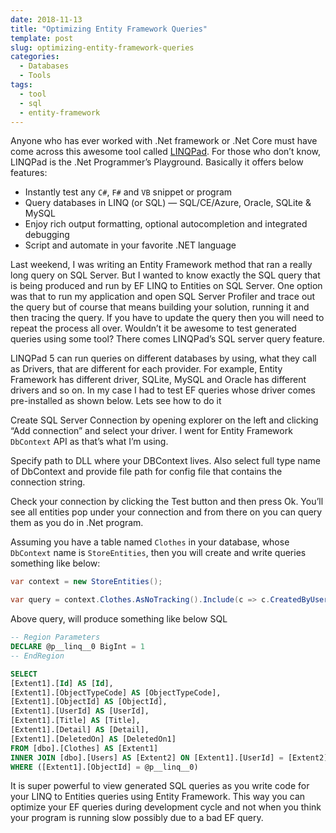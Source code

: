 ```yaml
---
date: 2018-11-13
title: "Optimizing Entity Framework Queries"
template: post
slug: optimizing-entity-framework-queries
categories:
  - Databases
  - Tools
tags:
  - tool
  - sql
  - entity-framework
---
```


Anyone who has ever worked with .Net framework or .Net Core must have come across this awesome tool called [LINQPad](https://www.linqpad.net/). For those who don’t know, LINQPad is the .Net Programmer’s Playground. Basically it offers below features:

- Instantly test any `C#`, `F#` and `VB` snippet or program
- Query databases in LINQ (or SQL) — SQL/CE/Azure, Oracle, SQLite & MySQL
- Enjoy rich output formatting, optional autocompletion and integrated debugging
- Script and automate in your favorite .NET language

Last weekend, I was writing an Entity Framework method that ran a really long query on SQL Server. But I wanted to know exactly the SQL query that is being produced and run by EF LINQ to Entities on SQL Server. One option was that to run my application and open SQL Server Profiler and trace out the query but of course that means building your solution, running it and then tracing the query. If you have to update the query then you will need to repeat the process all over. Wouldn’t it be awesome to test generated queries using some tool? There comes LINQPad’s SQL server query feature.

LINQPad 5 can run queries on different databases by using, what they call as Drivers, that are different for each provider. For example, Entity Framework has different driver, SQLite, MySQL and Oracle has different drivers and so on. In my case I had to test EF queries whose driver comes pre-installed as shown below. Lets see how to do it

Create SQL Server Connection by opening explorer on the left and clicking “Add connection” and select your driver. I went for Entity Framework `DbContext` API as that’s what I’m using.

Specify path to DLL where your DBContext lives. Also select full type name of DbContext and provide file path for config file that contains the connection string.

Check your connection by clicking the Test button and then press Ok. You’ll see all entities pop under your connection and from there on you can query them as you do in .Net program.

Assuming you have a table named `Clothes` in your database, whose `DbContext` name is `StoreEntities`, then you will create and write queries something like below:

```csharp
var context = new StoreEntities();

var query = context.Clothes.AsNoTracking().Include(c => c.CreatedByUser).Where(c=>c.ObjectTypeCode == 1).ToList();
```

Above query, will produce something like below SQL

```sql
-- Region Parameters
DECLARE @p__linq__0 BigInt = 1
-- EndRegion

SELECT
[Extent1].[Id] AS [Id],
[Extent1].[ObjectTypeCode] AS [ObjectTypeCode],
[Extent1].[ObjectId] AS [ObjectId],
[Extent1].[UserId] AS [UserId],
[Extent1].[Title] AS [Title],
[Extent1].[Detail] AS [Detail],
[Extent1].[DeletedOn] AS [DeletedOn1]
FROM [dbo].[Clothes] AS [Extent1]
INNER JOIN [dbo].[Users] AS [Extent2] ON [Extent1].[UserId] = [Extent2].[Id]
WHERE ([Extent1].[ObjectId] = @p__linq__0)
```

It is super powerful to view generated SQL queries as you write code for your LINQ to Entities queries using Entity Framework. This way you can optimize your EF queries during development cycle and not when you think your program is running slow possibly due to a bad EF query.
